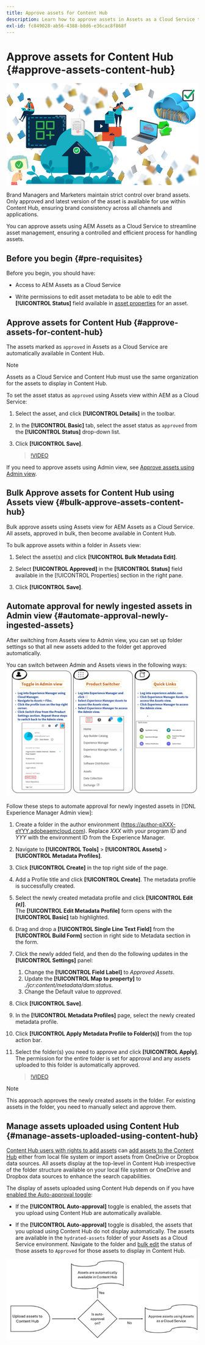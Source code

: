 ```yaml
---
title: Approve assets for Content Hub
description: Learn how to approve assets in Assets as a Cloud Service to make them available in Content Hub.
exl-id: fc849028-ab56-4388-b8d6-e36cac8f868f
---
```

# Approve assets for Content Hub {#approve-assets-content-hub}

![Approve assets for Content Hub](assets/content-hub-approve-assets.png)

Brand Managers and Marketers maintain strict control over brand assets. Only approved and latest version of the asset is available for use within Content Hub, ensuring brand consistency across all channels and applications. 

You can approve assets using AEM Assets as a Cloud Service to streamline asset management, ensuring a controlled and efficient process for handling assets.

## Before you begin {#pre-requisites}

Before you begin, you should have:

* Access to AEM Assets as a Cloud Service

* Write permissions to edit asset metadata to be able to edit the **[!UICONTROL Status]** field available in [asset properties](/help/assets/manage-organize-assets-view.md##manage-asset-status) for an asset.

## Approve assets for Content Hub {#approve-assets-for-content-hub}

The assets marked as `approved` in Assets as a Cloud Service are automatically available in Content Hub.

>[!NOTE]
>
>Assets as a Cloud Service and Content Hub must use the same organization for the assets to display in Content Hub.

To set the asset status as `approved` using Assets view within AEM as a Cloud Service:

1. Select the asset, and click **[!UICONTROL Details]** in the toolbar.

1. In the **[!UICONTROL Basic]** tab, select the asset status as `approved` from the **[!UICONTROL Status]** drop-down list.
1. Click **[!UICONTROL Save]**.

   >[!VIDEO](https://video.tv.adobe.com/v/3433172)

If you need to approve assets using Admin view, see [Approve assets using Admin view](/help/assets/approve-assets.md#approve-assets).

## Bulk Approve assets for Content Hub using Assets view {#bulk-approve-assets-content-hub}

Bulk approve assets using Assets view for AEM Assets as a Cloud Service. All assets, approved in bulk, then become available in Content Hub.

To bulk approve assets within a folder in Assets view:

1. Select the asset(s) and click **[!UICONTROL Bulk Metadata Edit]**.

1. Select **[!UICONTROL Approved]** in the **[!UICONTROL Status]** field available in the [!UICONTROL Properties] section in the right pane.

1. Click **[!UICONTROL Save]**.

## Automate approval for newly ingested assets in Admin view {#automate-approval-newly-ingested-assets}

After switching from Assets view to Admin view, you can set up folder settings so that all new assets added to the folder get approved automatically.

You can switch between Admin and Assets views in the following ways:
![My Workspace overview](assets/assets-view.png)

Follow these steps to automate approval for newly ingested assets in [!DNL Experience Manager Admin view]:

1. Create a folder in the author environment (https://author-pXXX-eYYY.adobeaemcloud.com). Replace _XXX_ with your program ID and _YYY_ with the environment ID from the Experience Manager.
1. Navigate to **[!UICONTROL Tools]** > **[!UICONTROL Assets]** > **[!UICONTROL Metadata Profiles]**.
1. Click **[!UICONTROL Create]** in the top right side of the page.
1. Add a Profile title and click **[!UICONTROL Create]**. The metadata profile is successfully created.
1. Select the newly created metadata profile and click **[!UICONTROL Edit _(e)_]**. <br>The **[!UICONTROL Edit Metadata Profile]** form opens with the **[!UICONTROL Basic]** tab highlighted. 
1. Drag and drop a **[!UICONTROL Single Line Text Field]** from the **[!UICONTROL Build Form]** section in right side to Metadata section in the form.
1. Click the newly added field, and then do the following updates in the **[!UICONTROL Settings]** panel:
    1. Change the **[!UICONTROL Field Label]** to _Approved Assets_.
    1. Update the **[!UICONTROL Map to property]** to _./jcr:content/metadata/dam:status_. 
    1. Change the Default value to _approved_.
    
1. Click **[!UICONTROL Save]**.
1. In the **[!UICONTROL Metadata Profiles]** page, select the newly created metadata profile.
1. Click **[!UICONTROL Apply Metadata Profile to Folder(s)]** from the top action bar.
1. Select the folder(s) you need to approve and click **[!UICONTROL Apply]**.
<br> The permission for the entire folder is set for approval and any assets uploaded to this folder is automatically approved.
   
   >[!VIDEO](https://video.tv.adobe.com/v/3427431)

>[!NOTE]
> 
>This approach approves the newly created assets in the folder. For existing assets in the folder, you need to manually select and approve them.

## Manage assets uploaded using Content Hub {#manage-assets-uploaded-using-content-hub}

[Content Hub users with rights to add assets](/help/assets/deploy-content-hub.md#onboard-content-hub-users-add-assets) can [add assets to the Content Hub](/help/assets/upload-brand-approved-assets.md) either from local file system or import assets from OneDrive or Dropbox data sources. All assets display at the top-level in Content Hub irrespective of the folder structure available on your local file system or OneDrive and Dropbox data sources to enhance the search capabilities.

The display of assets uploaded using Content Hub depends on if you have [enabled the Auto-approval toggle](/help/assets/configure-content-hub-ui-options.md#configure-import-options-content-hub):

* If the **[!UICONTROL Auto-approval]** toggle is enabled, the assets that you upload using Content Hub are automatically available.

* If the **[!UICONTROL Auto-approval]** toggle is disabled, the assets that you upload using Content Hub do not display automatically. The assets are available in the `hydrated-assets` folder of your Assets as a Cloud Service environment. Navigate to the folder and [bulk edit](#bulk-approve-assets-content-hub) the status of those assets to `Approved` for those assets to display in Content Hub.

![Content Hub approval process](/help/assets/assets/content-hub-approval.png)
